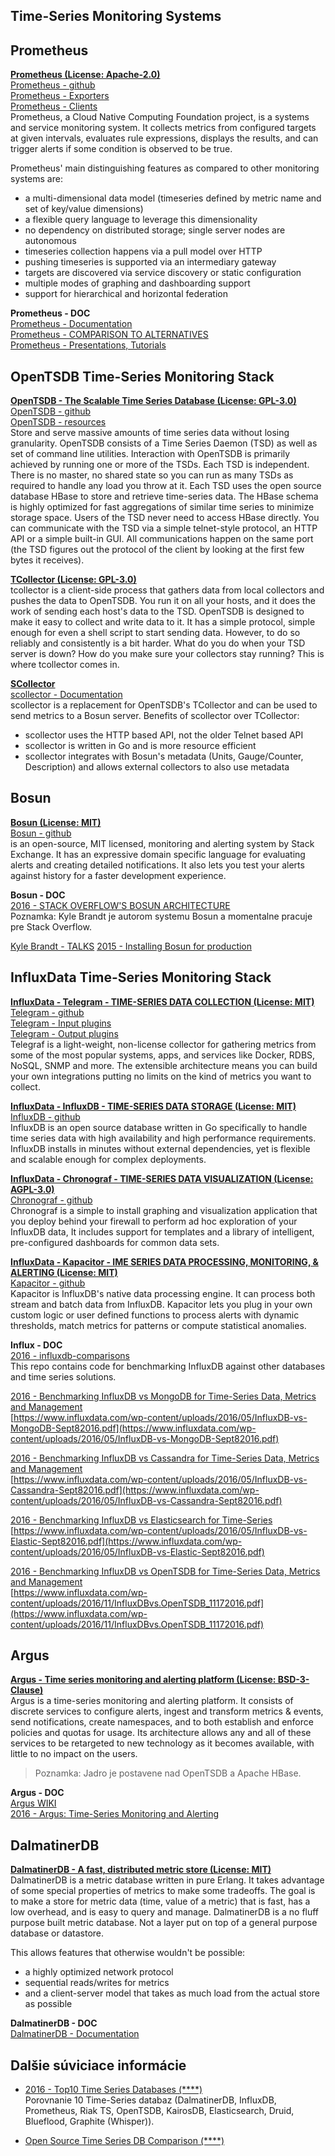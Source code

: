 ## Time-Series Monitoring Systems


## Prometheus

**[Prometheus (License: Apache-2.0)](https://prometheus.io/)**    
[Prometheus - github](https://github.com/prometheus/prometheus)  
[Prometheus - Exporters](https://prometheus.io/docs/instrumenting/exporters/)  
[Prometheus - Clients](https://prometheus.io/docs/instrumenting/clientlibs/)  
Prometheus, a Cloud Native Computing Foundation project, is a systems and service monitoring system. It collects metrics from configured targets at given intervals, evaluates rule expressions, displays the results, and can trigger alerts if some condition is observed to be true.

Prometheus' main distinguishing features as compared to other monitoring systems are:  
- a multi-dimensional data model (timeseries defined by metric name and set of key/value dimensions)  
- a flexible query language to leverage this dimensionality  
- no dependency on distributed storage; single server nodes are autonomous  
- timeseries collection happens via a pull model over HTTP  
- pushing timeseries is supported via an intermediary gateway  
- targets are discovered via service discovery or static configuration  
- multiple modes of graphing and dashboarding support  
- support for hierarchical and horizontal federation      

**Prometheus - DOC**  
[Prometheus - Documentation](https://prometheus.io/docs/)  
[Prometheus - COMPARISON TO ALTERNATIVES](https://prometheus.io/docs/introduction/comparison/)  
[Prometheus - Presentations, Tutorials](https://prometheus.io/docs/introduction/media/)


## OpenTSDB Time-Series Monitoring Stack

**[OpenTSDB - The Scalable Time Series Database (License: GPL-3.0)](http://opentsdb.net/)**  
[OpenTSDB - github](https://github.com/OpenTSDB/opentsdb)  
[OpenTSDB - resources](http://opentsdb.net/docs/build/html/resources.html)  
Store and serve massive amounts of time series data without losing granularity.
OpenTSDB consists of a Time Series Daemon (TSD) as well as set of command line utilities. Interaction with OpenTSDB is primarily achieved by running one or more of the TSDs. Each TSD is independent. There is no master, no shared state so you can run as many TSDs as required to handle any load you throw at it. Each TSD uses the open source database HBase to store and retrieve time-series data. The HBase schema is highly optimized for fast aggregations of similar time series to minimize storage space. Users of the TSD never need to access HBase directly. You can communicate with the TSD via a simple telnet-style protocol, an HTTP API or a simple built-in GUI. All communications happen on the same port (the TSD figures out the protocol of the client by looking at the first few bytes it receives).

**[TCollector (License: GPL-3.0)](http://opentsdb.net/docs/build/html/user_guide/utilities/tcollector.html)**  
tcollector is a client-side process that gathers data from local collectors and pushes the data to OpenTSDB. You run it on all your hosts, and it does the work of sending each host's data to the TSD. OpenTSDB is designed to make it easy to collect and write data to it. It has a simple protocol, simple enough for even a shell script to start sending data. However, to do so reliably and consistently is a bit harder. What do you do when your TSD server is down? How do you make sure your collectors stay running? This is where tcollector comes in.

**[SCollector](http://bosun.org/scollector/)**  
[scollector - Documentation](https://godoc.org/bosun.org/cmd/scollector)  
scollector is a replacement for OpenTSDB's TCollector and can be used to send metrics to a Bosun server.
Benefits of scollector over TCollector:  
- scollector uses the HTTP based API, not the older Telnet based API  
- scollector is written in Go and is more resource efficient  
- scollector integrates with Bosun's metadata (Units, Gauge/Counter, Description) and allows external collectors to also use metadata  


## Bosun

**[Bosun (License: MIT)](http://bosun.org/)**  
[Bosun - github](https://github.com/bosun-monitor/bosun)  
is an open-source, MIT licensed, monitoring and alerting system by Stack Exchange. It has an expressive domain specific language for evaluating alerts and creating detailed notifications. It also lets you test your alerts against history for a faster development experience.

**Bosun - DOC**  
[2016 - STACK OVERFLOW'S BOSUN ARCHITECTURE](http://kbrandt.com/post/bosun_arch/)  
Poznamka: Kyle Brandt je autorom systemu Bosun a momentalne pracuje pre Stack Overflow.  

[Kyle Brandt - TALKS](http://kbrandt.com/page/talks/)
[2015 - Installing Bosun for production](https://medvedev.io/blog/posts/2015-06-21-bosun-install-1.html)



## InfluxData Time-Series Monitoring Stack

**[InfluxData - Telegram - TIME-SERIES DATA COLLECTION (License: MIT)](https://www.influxdata.com/time-series-platform/telegraf/)**  
[Telegram - github](https://github.com/influxdata/telegraf)  
[Telegram - Input plugins](https://docs.influxdata.com/telegraf/v1.2/inputs/)  
[Telegram - Output plugins](https://docs.influxdata.com/telegraf/v1.2/outputs/)  
Telegraf is a light-weight, non-license collector for gathering metrics from some of the most popular systems, apps, and services like Docker, RDBS, NoSQL, SNMP and more. The extensible architecture means you can build your own integrations putting no limits on the kind of metrics you want to collect.

**[InfluxData - InfluxDB - TIME-SERIES DATA STORAGE (License: MIT)](https://www.influxdata.com/time-series-platform/influxdb/)**  
[InfluxDB - github](https://github.com/influxdata/influxdb)    
InfluxDB is an open source database written in Go specifically to handle time series data with high availability and high performance requirements. InfluxDB installs in minutes without external dependencies, yet is flexible and scalable enough for complex deployments.

**[InfluxData - Chronograf - TIME-SERIES DATA VISUALIZATION (License: AGPL-3.0)](https://www.influxdata.com/time-series-platform/chronograf/)**  
[Chronograf - github](https://github.com/influxdata/chronograf)  
Chronograf is a simple to install graphing and visualization application that you deploy behind your firewall to perform ad hoc exploration of your InfluxDB data, It includes support for templates and a library of intelligent, pre-configured dashboards for common data sets.

**[InfluxData - Kapacitor - IME SERIES DATA PROCESSING, MONITORING, & ALERTING (License: MIT)](https://www.influxdata.com/time-series-platform/kapacitor/)**  
[Kapacitor - github](https://github.com/influxdata/kapacitor)    
Kapacitor is InfluxDB's native data processing engine. It can process both stream and batch data from InfluxDB. Kapacitor lets you plug in your own custom logic or user defined functions to process alerts with dynamic thresholds, match metrics for patterns or compute statistical anomalies.

**Influx - DOC**  
[2016 - influxdb-comparisons](https://github.com/dalmatinerdb/influxdb-comparisons)  
This repo contains code for benchmarking InfluxDB against other databases and time series solutions.


[2016 - Benchmarking InfluxDB vs MongoDB for Time-Series Data, Metrics and Management](https://www.influxdata.com/technical-papers/benchmarking-influxdb-vs-mongodb-for-time-series-data-metrics-and-management/)  
[https://www.influxdata.com/wp-content/uploads/2016/05/InfluxDB-vs-MongoDB-Sept82016.pdf](https://www.influxdata.com/wp-content/uploads/2016/05/InfluxDB-vs-MongoDB-Sept82016.pdf)

[2016 - Benchmarking InfluxDB vs Cassandra for Time-Series Data, Metrics and Management](https://www.influxdata.com/technical-papers/benchmarking-influxdb-vs-cassandra-for-time-series-data-metrics-and-management/)  
[https://www.influxdata.com/wp-content/uploads/2016/05/InfluxDB-vs-Cassandra-Sept82016.pdf](https://www.influxdata.com/wp-content/uploads/2016/05/InfluxDB-vs-Cassandra-Sept82016.pdf)

[2016 - Benchmarking InfluxDB vs Elasticsearch for Time-Series](https://www.influxdata.com/technical-papers/benchmarking-influxdb-vs-elasticsearch-for-time-series-2/)  
[https://www.influxdata.com/wp-content/uploads/2016/05/InfluxDB-vs-Elastic-Sept82016.pdf](https://www.influxdata.com/wp-content/uploads/2016/05/InfluxDB-vs-Elastic-Sept82016.pdf)

[2016 - Benchmarking InfluxDB vs OpenTSDB for Time-Series Data, Metrics and Management](https://www.influxdata.com/technical-papers/benchmarking-influxdb-vs-opentsdb-for-time-series-data-metrics-and-management/)  
[https://www.influxdata.com/wp-content/uploads/2016/11/InfluxDBvs.OpenTSDB_11172016.pdf](https://www.influxdata.com/wp-content/uploads/2016/11/InfluxDBvs.OpenTSDB_11172016.pdf)


## Argus

**[Argus - Time series monitoring and alerting platform (License: BSD-3-Clause)](https://github.com/salesforce/Argus)**  
Argus is a time-series monitoring and alerting platform. It consists of discrete services to configure alerts, ingest and transform metrics & events, send 
notifications, create namespaces, and to both establish and enforce policies and quotas for usage. Its architecture allows any and all of these services to be retargeted to new technology as it becomes available, with little to no impact on the users.
> Poznamka: Jadro je postavene nad OpenTSDB a Apache HBase.

**Argus - DOC**  
[Argus WIKI](https://github.com/salesforce/Argus/wiki)  
[2016 - Argus: Time-Series Monitoring and Alerting](https://medium.com/salesforce-open-source/argus-time-series-monitoring-and-alerting-d2941f67864#.68r4hss9n)


## DalmatinerDB

**[DalmatinerDB - A fast, distributed metric store (License: MIT)](https://dalmatiner.io/)**   
DalmatinerDB is a metric database written in pure Erlang. It takes advantage of some special properties of metrics to make some tradeoffs. The goal is to make a store for metric data (time, value of a metric) that is fast, has a low overhead, and is easy to query and manage. DalmatinerDB is a no fluff purpose built metric database. Not a layer put on top of a general purpose database or datastore.

This allows features that otherwise wouldn't be possible:  
- a highly optimized network protocol  
- sequential reads/writes for metrics  
- and a client-server model that takes as much load from the actual store as possible

**DalmatinerDB - DOC**  
[DalmatinerDB - Documentation](https://dalmatiner.readme.io/docs)


## Dalšie súviciace informácie

- [2016 - Top10 Time Series Databases (****)](https://blog.dataloop.io/top10-open-source-time-series-databases)  
Porovnanie 10 Time-Series databaz (DalmatinerDB, InfluxDB, Prometheus, Riak TS, OpenTSDB, KairosDB, Elasticsearch, Druid, Blueflood, Graphite (Whisper)).

- [Open Source Time Series DB Comparison (****)](https://docs.google.com/spreadsheets/d/1sMQe9oOKhMhIVw9WmuCEWdPtAoccJ4a-IuZv4fXDHxM/pubhtml)


